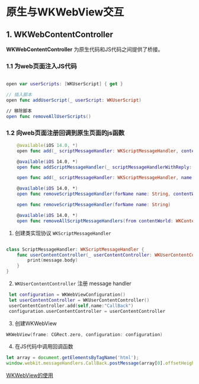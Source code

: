 # 原生与WKWebView交互

## 1. WKWebContentController

**WKWebContentController** 为原生代码和JS代码之间提供了桥接。

### 1.1 为web页面注入JS代码

```swift

open var userScripts: [WKUserScript] { get }

// 插入脚本  
open func addUserScript(_ userScript: WKUserScript)

// 移除脚本
open func removeAllUserScripts()
```

### 1.2 向web页面注册回调到原生页面的js函数

```swift
    @available(iOS 14.0, *)
    open func add(_ scriptMessageHandler: WKScriptMessageHandler, contentWorld world: WKContentWorld, name: String)

    @available(iOS 14.0, *)
    open func addScriptMessageHandler(_ scriptMessageHandlerWithReply: WKScriptMessageHandlerWithReply, contentWorld: WKContentWorld, name: String)

    open func add(_ scriptMessageHandler: WKScriptMessageHandler, name: String)

    @available(iOS 14.0, *)
    open func removeScriptMessageHandler(forName name: String, contentWorld: WKContentWorld)

    open func removeScriptMessageHandler(forName name: String)

    @available(iOS 14.0, *)
    open func removeAllScriptMessageHandlers(from contentWorld: WKContentWorld)
```

1. 创建类实现协议 `WKScriptMessageHandler`

```swift

class ScriptMessageHandler: WKScriptMessageHandler {
    func userContentController(_ userContentController: WKUserContentController, didReceive message: WKScriptMessage){
        print(message.body)
    }
}
```

2. `WKUserContentController` 注册 message handler

```swift 
 let configuration = WKWebViewConfiguration()
 let userContentController = WKUserContentController()
 userContentController.add(self,name:"CallBack")
 configuration.userContentController = userContentController
```

3. 创建WKWebView

```swift
WKWebView(frame: CGRect.zero, configuration: configuration)
```

4. 在JS代码中调用回调函数

```javascript
let array = document.getElementsByTagName('html');
window.webkit.messageHandlers.CallBack.postMessage(array[0].offsetHeight)
```



[WKWebView的使用](https://www.jianshu.com/p/5cf0d241ae12)